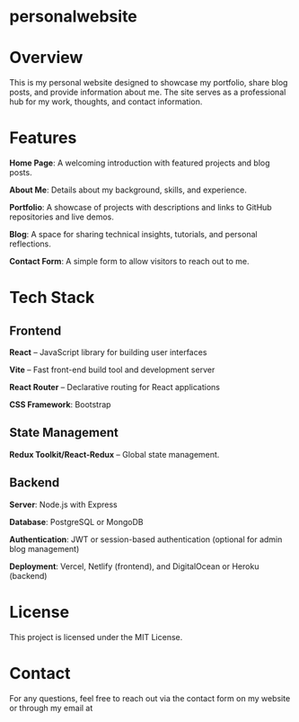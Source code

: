 # personalwebsite

<h1>Overview</h1>

This is my personal website designed to showcase my portfolio, share blog posts, and provide information about me. The site serves as a professional hub for my work, thoughts, and contact information.

<h1>Features</h1>

**Home Page**: A welcoming introduction with featured projects and blog posts.

**About Me**: Details about my background, skills, and experience.

**Portfolio**: A showcase of projects with descriptions and links to GitHub repositories and live demos.

**Blog**: A space for sharing technical insights, tutorials, and personal reflections.

**Contact Form**: A simple form to allow visitors to reach out to me.

<h1>Tech Stack</h1>

<h2>Frontend</h2>

**React** – JavaScript library for building user interfaces

**Vite** – Fast front-end build tool and development server

**React Router** – Declarative routing for React applications

**CSS Framework**: Bootstrap


<h2>State Management</h2>

**Redux Toolkit/React-Redux** – Global state management.



<h2>Backend</h2>

**Server**: Node.js with Express

**Database**: PostgreSQL or MongoDB

**Authentication**: JWT or session-based authentication (optional for admin blog management)

**Deployment**: Vercel, Netlify (frontend), and DigitalOcean or Heroku (backend)


<h1>License</h1>

This project is licensed under the MIT License.

<h1>Contact</h1>

For any questions, feel free to reach out via the contact form on my website or through my email at 
